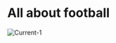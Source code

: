 # All about football 

![Current-1]([https://github.com/memtarhan/daball/blob/main/current-1.jpg?raw=true])
